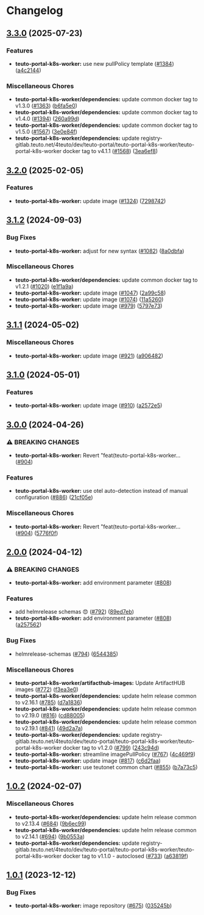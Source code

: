 # Changelog

## [3.3.0](https://github.com/teutonet/teutonet-helm-charts/compare/teuto-portal-k8s-worker-v3.2.0...teuto-portal-k8s-worker-v3.3.0) (2025-07-23)


### Features

* **teuto-portal-k8s-worker:** use new pullPolicy template ([#1384](https://github.com/teutonet/teutonet-helm-charts/issues/1384)) ([a4c2144](https://github.com/teutonet/teutonet-helm-charts/commit/a4c21448da5449fde79f08f5a1b84a26ca7f6358))


### Miscellaneous Chores

* **teuto-portal-k8s-worker/dependencies:** update common docker tag to v1.3.0 ([#1363](https://github.com/teutonet/teutonet-helm-charts/issues/1363)) ([b6fa5e0](https://github.com/teutonet/teutonet-helm-charts/commit/b6fa5e0b0476b429fff9b29e9cc9fdbec71bc55f))
* **teuto-portal-k8s-worker/dependencies:** update common docker tag to v1.4.0 ([#1394](https://github.com/teutonet/teutonet-helm-charts/issues/1394)) ([260a99d](https://github.com/teutonet/teutonet-helm-charts/commit/260a99d9d78c9f1e7d6ff41843b2024430c46418))
* **teuto-portal-k8s-worker/dependencies:** update common docker tag to v1.5.0 ([#1567](https://github.com/teutonet/teutonet-helm-charts/issues/1567)) ([3e0e84f](https://github.com/teutonet/teutonet-helm-charts/commit/3e0e84f3ec8969761827273383f7303a9b360c79))
* **teuto-portal-k8s-worker/dependencies:** update registry-gitlab.teuto.net/4teuto/dev/teuto-portal/teuto-portal-k8s-worker/teuto-portal-k8s-worker docker tag to v4.1.1 ([#1568](https://github.com/teutonet/teutonet-helm-charts/issues/1568)) ([3ea6ef8](https://github.com/teutonet/teutonet-helm-charts/commit/3ea6ef82a123234d5d2890b7ce8f7baabffa5f54))

## [3.2.0](https://github.com/teutonet/teutonet-helm-charts/compare/teuto-portal-k8s-worker-v3.1.2...teuto-portal-k8s-worker-v3.2.0) (2025-02-05)


### Features

* **teuto-portal-k8s-worker:** update image ([#1324](https://github.com/teutonet/teutonet-helm-charts/issues/1324)) ([7298742](https://github.com/teutonet/teutonet-helm-charts/commit/7298742377b12c82ab39e7bd09fa6e8c50603640))

## [3.1.2](https://github.com/teutonet/teutonet-helm-charts/compare/teuto-portal-k8s-worker-v3.1.1...teuto-portal-k8s-worker-v3.1.2) (2024-09-03)


### Bug Fixes

* **teuto-portal-k8s-worker:** adjust for new syntax ([#1082](https://github.com/teutonet/teutonet-helm-charts/issues/1082)) ([8a0dbfa](https://github.com/teutonet/teutonet-helm-charts/commit/8a0dbfa2690ae09aa01ab17b068070d1e37e25fa))


### Miscellaneous Chores

* **teuto-portal-k8s-worker/dependencies:** update common docker tag to v1.2.1 ([#1020](https://github.com/teutonet/teutonet-helm-charts/issues/1020)) ([e1f1a9a](https://github.com/teutonet/teutonet-helm-charts/commit/e1f1a9a4f062a4ac8c7ad6001acc9c039187a6bf))
* **teuto-portal-k8s-worker:** update image ([#1047](https://github.com/teutonet/teutonet-helm-charts/issues/1047)) ([2a99c58](https://github.com/teutonet/teutonet-helm-charts/commit/2a99c58dce7a41cf6b059c409451d689d51b5e6e))
* **teuto-portal-k8s-worker:** update image ([#1074](https://github.com/teutonet/teutonet-helm-charts/issues/1074)) ([11a5260](https://github.com/teutonet/teutonet-helm-charts/commit/11a5260f521816b5c914dca6e4385b5bf46105e4))
* **teuto-portal-k8s-worker:** update image ([#979](https://github.com/teutonet/teutonet-helm-charts/issues/979)) ([5797e73](https://github.com/teutonet/teutonet-helm-charts/commit/5797e73fcbf7e9c517d39a8f18f3dffe0e0c6ee5))

## [3.1.1](https://github.com/teutonet/teutonet-helm-charts/compare/teuto-portal-k8s-worker-v3.1.0...teuto-portal-k8s-worker-v3.1.1) (2024-05-02)


### Miscellaneous Chores

* **teuto-portal-k8s-worker:** update image ([#921](https://github.com/teutonet/teutonet-helm-charts/issues/921)) ([a906482](https://github.com/teutonet/teutonet-helm-charts/commit/a906482a6a9212c5be1fcfc9234dc36b0eeea1c2))

## [3.1.0](https://github.com/teutonet/teutonet-helm-charts/compare/teuto-portal-k8s-worker-v3.0.0...teuto-portal-k8s-worker-v3.1.0) (2024-05-01)


### Features

* **teuto-portal-k8s-worker:** update image ([#910](https://github.com/teutonet/teutonet-helm-charts/issues/910)) ([a2572e5](https://github.com/teutonet/teutonet-helm-charts/commit/a2572e50a7bf227b3777a204e5878a2c7821ac52))

## [3.0.0](https://github.com/teutonet/teutonet-helm-charts/compare/teuto-portal-k8s-worker-v2.0.0...teuto-portal-k8s-worker-v3.0.0) (2024-04-26)


### ⚠ BREAKING CHANGES

* **teuto-portal-k8s-worker:** Revert "feat(teuto-portal-k8s-worker… ([#904](https://github.com/teutonet/teutonet-helm-charts/issues/904))

### Features

* **teuto-portal-k8s-worker:** use otel auto-detection instead of manual configuration ([#886](https://github.com/teutonet/teutonet-helm-charts/issues/886)) ([21cf05e](https://github.com/teutonet/teutonet-helm-charts/commit/21cf05e88277ebd367b1b828810c3322a413147b))


### Miscellaneous Chores

* **teuto-portal-k8s-worker:** Revert "feat(teuto-portal-k8s-worker… ([#904](https://github.com/teutonet/teutonet-helm-charts/issues/904)) ([5776f0f](https://github.com/teutonet/teutonet-helm-charts/commit/5776f0f113724cd67c011b33152a8f9873247703))

## [2.0.0](https://github.com/teutonet/teutonet-helm-charts/compare/teuto-portal-k8s-worker-v1.0.2...teuto-portal-k8s-worker-v2.0.0) (2024-04-12)


### ⚠ BREAKING CHANGES

* **teuto-portal-k8s-worker:** add environment parameter ([#808](https://github.com/teutonet/teutonet-helm-charts/issues/808))

### Features

* add helmrelease schemas 😍 ([#792](https://github.com/teutonet/teutonet-helm-charts/issues/792)) ([89ed7eb](https://github.com/teutonet/teutonet-helm-charts/commit/89ed7eb540c647cb3e15b590d20a6a83331a61b7))
* **teuto-portal-k8s-worker:** add environment parameter ([#808](https://github.com/teutonet/teutonet-helm-charts/issues/808)) ([a257562](https://github.com/teutonet/teutonet-helm-charts/commit/a2575622317d5662784a46533251fec5a4b7ecaa))


### Bug Fixes

* helmrelease-schemas ([#794](https://github.com/teutonet/teutonet-helm-charts/issues/794)) ([6544385](https://github.com/teutonet/teutonet-helm-charts/commit/65443857c75d07b245c14e05d1fae76f0c0de479))


### Miscellaneous Chores

* **teuto-portal-k8s-worker/artifacthub-images:** Update ArtifactHUB images ([#772](https://github.com/teutonet/teutonet-helm-charts/issues/772)) ([f3ea3e0](https://github.com/teutonet/teutonet-helm-charts/commit/f3ea3e0a55d6cc4ee24814f269add48ef8ff377b))
* **teuto-portal-k8s-worker/dependencies:** update helm release common to v2.16.1 ([#785](https://github.com/teutonet/teutonet-helm-charts/issues/785)) ([d7a1836](https://github.com/teutonet/teutonet-helm-charts/commit/d7a18362a0797ad24dce3107bfc6396f6921f6ff))
* **teuto-portal-k8s-worker/dependencies:** update helm release common to v2.19.0 ([#816](https://github.com/teutonet/teutonet-helm-charts/issues/816)) ([cd88005](https://github.com/teutonet/teutonet-helm-charts/commit/cd8800523945f65c61f0d866d4fa61fa39f31b6b))
* **teuto-portal-k8s-worker/dependencies:** update helm release common to v2.19.1 ([#841](https://github.com/teutonet/teutonet-helm-charts/issues/841)) ([49d2a7a](https://github.com/teutonet/teutonet-helm-charts/commit/49d2a7af4faf55cdd5ac37db9ce97391818c227c))
* **teuto-portal-k8s-worker/dependencies:** update registry-gitlab.teuto.net/4teuto/dev/teuto-portal/teuto-portal-k8s-worker/teuto-portal-k8s-worker docker tag to v1.2.0 ([#799](https://github.com/teutonet/teutonet-helm-charts/issues/799)) ([243c94d](https://github.com/teutonet/teutonet-helm-charts/commit/243c94d8ea674905feab1c6954d62b7eb5d89d50))
* **teuto-portal-k8s-worker:** streamline imagePullPolicy ([#767](https://github.com/teutonet/teutonet-helm-charts/issues/767)) ([4c469f9](https://github.com/teutonet/teutonet-helm-charts/commit/4c469f9753c0d0c2a5b96add7e6392a21ce2b24b))
* **teuto-portal-k8s-worker:** update image ([#817](https://github.com/teutonet/teutonet-helm-charts/issues/817)) ([c6d2faa](https://github.com/teutonet/teutonet-helm-charts/commit/c6d2faabb41a0dbfc52b35e6e928e6d089138306))
* **teuto-portal-k8s-worker:** use teutonet common chart ([#855](https://github.com/teutonet/teutonet-helm-charts/issues/855)) ([b7a73c5](https://github.com/teutonet/teutonet-helm-charts/commit/b7a73c50f3f0a017ada52d51b79f928ebcccb460))

## [1.0.2](https://github.com/teutonet/teutonet-helm-charts/compare/teuto-portal-k8s-worker-1.0.1...teuto-portal-k8s-worker-v1.0.2) (2024-02-07)


### Miscellaneous Chores

* **teuto-portal-k8s-worker/dependencies:** update helm release common to v2.13.4 ([#684](https://github.com/teutonet/teutonet-helm-charts/issues/684)) ([9b6ec99](https://github.com/teutonet/teutonet-helm-charts/commit/9b6ec996bf9ef76026841d0e25530cf81cb2472e))
* **teuto-portal-k8s-worker/dependencies:** update helm release common to v2.14.1 ([#694](https://github.com/teutonet/teutonet-helm-charts/issues/694)) ([9b0553a](https://github.com/teutonet/teutonet-helm-charts/commit/9b0553a2b4a4969eef35907559adcbb635b96df8))
* **teuto-portal-k8s-worker/dependencies:** update registry-gitlab.teuto.net/4teuto/dev/teuto-portal/teuto-portal-k8s-worker/teuto-portal-k8s-worker docker tag to v1.1.0 - autoclosed ([#733](https://github.com/teutonet/teutonet-helm-charts/issues/733)) ([a63819f](https://github.com/teutonet/teutonet-helm-charts/commit/a63819f04ff26ff4ca40796c292fb9cd2b836ae2))

## [1.0.1](https://github.com/teutonet/teutonet-helm-charts/compare/teuto-portal-k8s-worker-1.0.0...teuto-portal-k8s-worker-v1.0.1) (2023-12-12)


### Bug Fixes

* **teuto-portal-k8s-worker:** image repository ([#675](https://github.com/teutonet/teutonet-helm-charts/issues/675)) ([035245b](https://github.com/teutonet/teutonet-helm-charts/commit/035245b9365ab210f0815819719f412010e27fc7))
